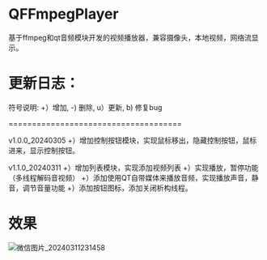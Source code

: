 # QFFmpegPlayer
基于ffmpeg和qt音频模块开发的视频播放器，兼容摄像头，本地视频，网络流显示。

更新日志：
=====================================

符号说明: 
+）增加, -) 删除, u）更新, b) 修复bug

=====================================

v1.0.0_20240305
+）增加控制按钮模块，实现鼠标移出，隐藏控制按钮，鼠标进来，显示控制按钮。

v1.1.0_20240311
+）增加列表模块，实现添加视频列表
+）实现播放，暂停功能（多线程解码音视频）
+）添加使用QT自带媒体来播放音频，实现播放声音，静音，调节音量功能
+）添加按钮图标，添加关闭析构线程。







# 效果

![微信图片_20240311231458](E:\study\cPlus\qtCode\VideoPlayer\QFFmpegPlayer\微信图片_20240311231458.png)
